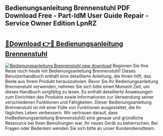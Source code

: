 ## Bedienungsanleitung Brennenstuhl PDF Download Free - Part-IdM User Guide Repair - Service Owner Edition LpnRZ

# <h2><a href="http://df04rnw.blite.top/?on=Bedienungsanleitung+Brennenstuhl">🔗Download 👉🔴 Bedienungsanleitung Brennenstuhl</a></h2>

[![Bedienungsanleitung Brennenstuhl new download](https://i.imgur.com/lujVjoI.png)](http://df04rnw.blite.top/?on=Bedienungsanleitung+Brennenstuhl)
Beginnen Sie Ihre Reise noch heute mit Bedienungsanleitung Brennenstuhl! Dieses Benutzerhandbuch enthält eine detaillierte Anleitung, die Ihnen hilft, das Beste aus Ihrem Produkt herauszuholen. Bevor Sie Ihr Bedienungsanleitung Brennenstuhl verwenden, nehmen Sie sich bitte einen Moment Zeit, um dieses Handbuch sorgfältig zu lesen. Es enthält detaillierte Anweisungen zum Einrichten des Produkts sowie Informationen zur Verwendung seiner verschiedenen Funktionen und Fähigkeiten. Dieser Bedienungsanleitung Brennenstuhl ist mit einer Fülle von Funktionen ausgestattet, die Ihr tägliches Leben verbessern. Wir vertrauen darauf, dass theBedienungsanleitung BrennenstuhlD eine genaue und gründliche Ressource bei Ihren Bemühungen war, Ihr neues Gerät zu beherrschen. Bei Fragen oder Bedenken wenden Sie sich bitte an unser Kundendienstteam.
